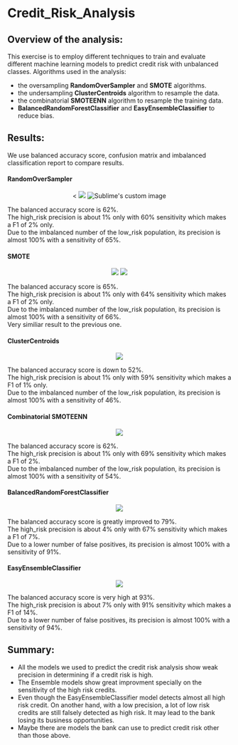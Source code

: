 # Credit_Risk_Analysis

## Overview of the analysis:
This exercise is to employ different techniques to train and evaluate different machine learning models to predict credit risk with unbalanced classes. 
Algorithms used in the analysis:
* the oversampling **RandomOverSampler** and **SMOTE** algorithms.
* the undersampling **ClusterCentroids** algorithm to resample the data.
* the combinatorial **SMOTEENN** algorithm to resample the training data.
* **BalancedRandomForestClassifier** and **EasyEnsembleClassifier** to reduce bias.
 
## Results:
We use balanced accuracy score, confusion matrix and imbalanced classification report to compare results.

#### **RandomOverSampler**
<p align="center"> < <img src='https://user-images.githubusercontent.com/90880564/150888883-bf5fbdea-e210-446a-92cc-3b4dd66dd5c3.png?raw=true" alt="Sublime's custom image"/>
<img src="https://user-images.githubusercontent.com/90880564/150879796-ac9d1a7c-c718-411d-a203-5a850549ea49.png?raw=true" alt="Sublime's custom image"/>
</p>

The balanced accuracy score is 62%.\
The high_risk precision is about 1% only with 60% sensitivity which makes a F1 of 2% only.\
Due to the imbalanced number of the low_risk population, its precision is almost 100% with a sensitivity of 65%.

#### **SMOTE**
<p align="center"> <img src='https://user-images.githubusercontent.com/90880564/150889306-0cd2943c-4c6a-44bb-8533-9544e9e2a87d.png?raw=true" alt="Sublime's custom image"/>
<img src='https://user-images.githubusercontent.com/90880564/150889407-bc55ec13-a0d5-4ac6-acbe-caac05dbf50e.png?raw=true" alt="Sublime's custom image"/>
</p>   
                        
The balanced accuracy score is 65%. \
The high_risk precision is about 1% only with 64% sensitivity which makes a F1 of 2% only. \
Due to the imbalanced number of the low_risk population, its precision is almost 100% with a sensitivity of 66%. \
Very similiar result to the previous one.
                        
#### **ClusterCentroids**
<p align="center"> <img src='https://user-images.githubusercontent.com/90880564/150902602-c05a27b8-8aee-4e4b-86db-3b13940f9d81.png?raw=true" alt="Sublime's custom image"/>
</p>

The balanced accuracy score is down to 52%. \
The high_risk precision is about 1% only with 59% sensitivity which makes a F1 of 1% only.\
Due to the imbalanced number of the low_risk population, its precision is almost 100% with a sensitivity of 46%.     

#### **Combinatorial SMOTEENN**
<p align="center"> <img src='https://user-images.githubusercontent.com/90880564/150903138-4d353ed2-fcbc-4512-b38e-f3fe8c413168.png?raw=true" alt="Sublime's custom image"/> </p>

The balanced accuracy score is 62%. \
The high_risk precision is about 1% only with 69% sensitivity which makes a F1 of 2%.\
Due to the imbalanced number of the low_risk population, its precision is almost 100% with a sensitivity of 54%.

#### **BalancedRandomForestClassifier**
<p align="center"> <img src='https://user-images.githubusercontent.com/90880564/150904192-4db6b157-2123-4544-a10b-6695abe7943b.png?raw=true" alt="Sublime's custom image"/> </p>

The balanced accuracy score is greatly improved to 79%. \
The high_risk precision is about 4% only with 67% sensitivity which makes a F1 of 7%.\
Due to a lower number of false positives, its precision is almost 100% with a sensitivity of 91%.

#### **EasyEnsembleClassifier**
<p align="center"> <img src='https://user-images.githubusercontent.com/90880564/150904902-5b072f7f-ff0a-483a-a6ab-983c4751a8a3.png?raw=true" alt="Sublime's custom image"/> </p>

The balanced accuracy score is very high at 93%. \
The high_risk precision is about 7% only with 91% sensitivity which makes a F1 of 14%.\
Due to a lower number of false positives, its precision is almost 100% with a sensitivity of 94%.

## Summary:
* All the models we used to predict the credit risk analysis show weak precision in determining if a credit risk is high.
* The Ensemble models show great improvment specially on the sensitivity of the high risk credits.
* Even though the EasyEnsembleClassifier model detects almost all high risk credit. On another hand, with a low precision, a lot of low risk credits are still falsely detected as high risk.  It may lead to the bank losing its business opportunities.
* Maybe there are models the bank can use to predict credit risk other than those above.
